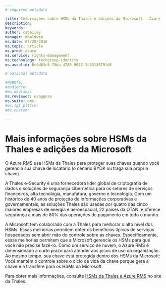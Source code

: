 ```yaml
---
# required metadata

title: Informações sobre HSMs da Thales e adições da Microsoft | Azure RMS
description:
keywords:
author: cabailey
manager: mbaldwin
ms.date: 04/28/2016
ms.topic: article
ms.prod: azure
ms.service: rights-management
ms.technology: techgroup-identity
ms.assetid: 8c9d61e5-75da-4785-9942-1c6313879fd5

# optional metadata

#ROBOTS:
#audience:
#ms.devlang:
ms.reviewer: esaggese
ms.suite: ems
#ms.tgt_pltfrm:
#ms.custom:

---
```


# Mais informações sobre HSMs da Thales e adições da Microsoft
O Azure RMS usa HSMs da Thales para proteger suas chaves quando você gerencia sua chave de locatário (o cenário BYOK ou traga sua própria chave).

A Thales e-Security é uma fornecedora líder global de criptografia de dados e soluções de segurança cibernética para os setores de serviços financeiros, alta tecnologia, manufatura, governo e tecnologia. Com um histórico de 40 anos de proteção de informações corporativas e governamentais, as soluções Thales são usadas ​​por quatro das cinco maiores empresas de energia e aeroespacial, 22 países da OTAN, e oferece segurança a mais de 80% das operações de pagamento em todo o mundo.

A Microsoft tem colaborado com a Thales para melhorar o alto nível dos HSMs. Essas melhorias permitem obter os benefícios típicos de serviços hospedados sem abrir mão do controle sobre as chaves. Especificamente, essas melhorias permitem que a Microsoft gerencie os HSMs para que você não precise fazê-lo. Como um serviço de nuvem, o Azure RMS é dimensionado a curto prazo para atender aos picos de uso da organização. Ao mesmo tempo, sua chave está protegida dentro dos HSMs da Microsoft: Você mantém o controle sobre o ciclo de vida da chave porque gera a chave e a transfere para os HSMs da Microsoft.

Para obter mais informações, consulte [HSMs da Thales e Azure RMS](http://www.thales-esecurity.com/msrms/cloud) no site da Thales.



<!--HONumber=Apr16_HO3-->


